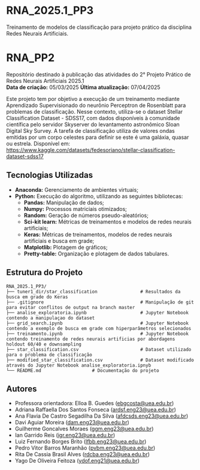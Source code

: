 # RNA_2025.1_PP3
Treinamento de modelos de classificação para projeto prático da disciplina Redes Neurais Artificiais.

# RNA_PP2
Repositório destinado à publicação das atividades do 2° Projeto Prático de Redes Neurais Artificiais 2025.1  
**Data de criação:** 05/03/2025
**Última atualização:** 07/04/2025 

Este projeto tem por objetivo a execução de um treinamento mediante Aprendizado Supervisionado do neurônio Perceptron de Rosenblatt para problemas de classificação. Nesse contexto, utiliza-se o dataset Stellar Classification Dataset - SDSS17, com dados disponíveis à comunidade científica pelo servidor Skyserver do levantamento astronômico Sloan Digital Sky Survey. A tarefa de classificação utiliza de valores ondas emitidas por um corpo celestes para definir se este é uma galáxia, quasar ou estrela.
Disponível em: https://www.kaggle.com/datasets/fedesoriano/stellar-classification-dataset-sdss17 

## Tecnologias Utilizadas
- **Anaconda:** Gerenciamento de ambientes virtuais;
- **Python:** Execução do algoritmo, utilizando as seguintes bibliotecas:
  - **Pandas:** Manipulação de dados;
  - **Numpy:** Processos matriciais otimizados;
  - **Random:** Geração de números pseudo-aleatórios;
  - **Sci-kit learn:** Métricas de treinamentos e modelos de redes neurais artificiais;
  - **Keras:** Métricas de treinamentos, modelos de redes neurais artificiais e busca em grade;
  - **Matplotlib:** Plotagem de gráficos;
  - **Pretty-table:** Organização e plotagem de dados tabulares.

## Estrutura do Projeto
```plaintext
RNA_2025.1_PP3/
├── tuner1_dir/star_classification                # Resultados da busca em grade do Keras
├── .gitignore                                    # Manipulação de git para evitar conflitos de output na branch master
├── analise_exploratoria.ipynb                    # Jupyter Notebook contendo a manipulaçao do dataset
├── grid_search.ipynb                             # Jupyter Notebook contendo a exemplo de busca em grade com hiperparâmetros selecionados
├── treinamento.ipynb                             # Jupyter Notebook contendo treinamento de redes neurais artificias por abordagens holdout 60/40 e downsampling
├── star_classification.csv                       # Dataset utilizado para o problema de classificação
├── modified_star_classification.csv              # Dataset modificado através do Jupyter Notebook analise_exploratoria.ipnyb
└── README.md                   # Documentação do projeto
```

## Autores
- Professora orientadora: Elloa B. Guedes (ebgcosta@uea.edu.br)
- Adriana Raffaella Dos Santos Fonseca (ardsf.eng23@uea.edu.br)
- Ana Flavia De Castro Segadilha Da Silva (afdcsds.eng23@uea.edu.br)
- Davi Aguiar Moreira (dam.eng23@uea.edu.br)
- Guilherme Goncalves Moraes (ggm.eng23@uea.edu.br)
- Ian Garrido Reis (igr.eng23@uea.edu.br)
- Luiz Fernando Borges Brito (lfbb.eng23@uea.edu.br)
- Pedro Vitor Barros Maranhão (pvbm.eng23@uea.edu.br)
- Rita De Cassia Brasil Alves (rdcba.eng23@uea.edu.br)
- Yago De Oliveira Feitoza (ydof.eng21@uea.edu.br)
